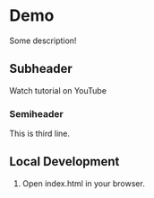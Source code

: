 # Demo

Some description!

## Subheader

Watch tutorial on YouTube

### Semiheader

This is third line.

## Local Development

1. Open index.html in your browser.
